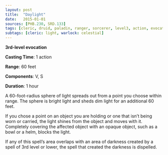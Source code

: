 ```yaml
---
layout: post
title:  "Daylight"
date:   2015-01-01
sources: [PHB.230, SRD.133]
tags: [cleric, druid, paladin, ranger, sorcerer, level3, action, evocation]
subtags: [cleric: light, warlock: celestial]
---
```


**3rd-level evocation**

**Casting Time**: 1 action

**Range**: 60 feet

**Components**: V, S

**Duration**: 1 hour

A 60-foot-radius sphere of light spreads out from a point you choose within range. The sphere is bright light and sheds dim light for an additional 60 feet.

If you chose a point on an object you are holding or one that isn’t being worn or carried, the light shines from the object and moves with it. Completely covering the affected object with an opaque object, such as a bowl or a helm, blocks the light.

If any of this spell’s area overlaps with an area of darkness created by a spell of 3rd level or lower, the spell that created the darkness is dispelled.
